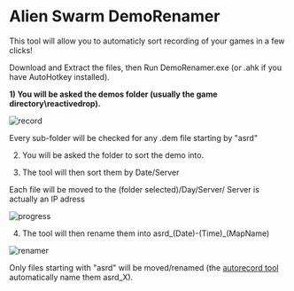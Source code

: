 # Alien Swarm DemoRenamer

This tool will allow you to automaticly sort recording of your games in a few clicks!

Download and Extract the files, then Run DemoRenamer.exe (or .ahk if you have AutoHotkey installed).

**1) You will be asked the demos folder (usually the game directory\reactivedrop\).**

![record](https://i.imgur.com/gkKfBDH.png)

Every sub-folder will be checked for any .dem file starting by "asrd"


2) You will be asked the folder to sort the demo into.


3) The tool will then sort them by Date/Server

Each file will be moved to the (folder selected)/Day/Server/
Server is actually an IP adress
   
![progress](https://i.imgur.com/BKxUsQ5.png)


4) The tool will then rename them into asrd_(Date)-(Time)_(MapName)

![renamer](https://i.imgur.com/Dl5tkcQ.png)

Only files starting with "asrd" will be moved/renamed (the [autorecord tool](https://github.com/wawawawawawawa/Alien-Swarm-AutoRecord) automatically name them asrd_X).
